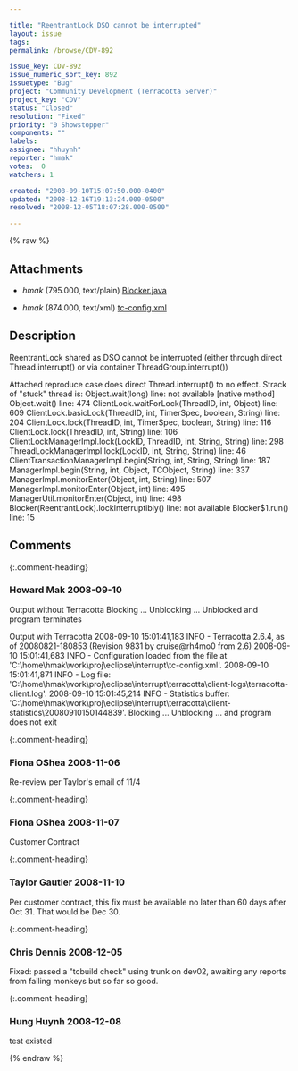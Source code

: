 ```yaml
---

title: "ReentrantLock DSO cannot be interrupted"
layout: issue
tags: 
permalink: /browse/CDV-892

issue_key: CDV-892
issue_numeric_sort_key: 892
issuetype: "Bug"
project: "Community Development (Terracotta Server)"
project_key: "CDV"
status: "Closed"
resolution: "Fixed"
priority: "0 Showstopper"
components: ""
labels: 
assignee: "hhuynh"
reporter: "hmak"
votes:  0
watchers: 1

created: "2008-09-10T15:07:50.000-0400"
updated: "2008-12-16T19:13:24.000-0500"
resolved: "2008-12-05T18:07:28.000-0500"

---
```




{% raw %}


## Attachments
  
* <em>hmak</em> (795.000, text/plain) [Blocker.java](/attachments/CDV/CDV-892/Blocker.java)
  
* <em>hmak</em> (874.000, text/xml) [tc-config.xml](/attachments/CDV/CDV-892/tc-config.xml)
  



## Description

<div markdown="1" class="description">

ReentrantLock shared as DSO cannot be interrupted (either through direct Thread.interrupt() or via container ThreadGroup.interrupt())

Attached reproduce case does direct Thread.interrupt() to no effect.  Strack of "stuck" thread is:
	Object.wait(long) line: not available [native method]
	Object.wait() line: 474
	ClientLock.waitForLock(ThreadID, int, Object) line: 609
	ClientLock.basicLock(ThreadID, int, TimerSpec, boolean, String) line: 204
	ClientLock.lock(ThreadID, int, TimerSpec, boolean, String) line: 116
	ClientLock.lock(ThreadID, int, String) line: 106
	ClientLockManagerImpl.lock(LockID, ThreadID, int, String, String) line: 298
	ThreadLockManagerImpl.lock(LockID, int, String, String) line: 46
	ClientTransactionManagerImpl.begin(String, int, String, String) line: 187
	ManagerImpl.begin(String, int, Object, TCObject, String) line: 337
	ManagerImpl.monitorEnter(Object, int, String) line: 507
	ManagerImpl.monitorEnter(Object, int) line: 495
	ManagerUtil.monitorEnter(Object, int) line: 498
	Blocker(ReentrantLock).lockInterruptibly() line: not available
	Blocker$1.run() line: 15

</div>

## Comments


{:.comment-heading}
### **Howard Mak** <span class="date">2008-09-10</span>

<div markdown="1" class="comment">

Output without Terracotta
	Blocking ...
	Unblocking ...
	Unblocked
and program terminates


Output with Terracotta
	2008-09-10 15:01:41,183 INFO - Terracotta 2.6.4, as of 20080821-180853 (Revision 9831 by cruise@rh4mo0 from 2.6)
	2008-09-10 15:01:41,683 INFO - Configuration loaded from the file at 'C:\home\hmak\work\proj\eclipse\interrupt\tc-config.xml'.
	2008-09-10 15:01:41,871 INFO - Log file: 'C:\home\hmak\work\proj\eclipse\interrupt\terracotta\client-logs\terracotta-client.log'.
	2008-09-10 15:01:45,214 INFO - Statistics buffer: 'C:\home\hmak\work\proj\eclipse\interrupt\terracotta\client-statistics\20080910150144839'.
	Blocking ...
	Unblocking ...
and program does not exit

</div>


{:.comment-heading}
### **Fiona OShea** <span class="date">2008-11-06</span>

<div markdown="1" class="comment">

Re-review per Taylor's email of 11/4

</div>


{:.comment-heading}
### **Fiona OShea** <span class="date">2008-11-07</span>

<div markdown="1" class="comment">

Customer Contract

</div>


{:.comment-heading}
### **Taylor Gautier** <span class="date">2008-11-10</span>

<div markdown="1" class="comment">

Per customer contract, this fix must be available no later than 60 days after Oct 31.  That would be Dec 30.



</div>


{:.comment-heading}
### **Chris Dennis** <span class="date">2008-12-05</span>

<div markdown="1" class="comment">

Fixed: passed a "tcbuild check" using trunk on dev02, awaiting any reports from failing monkeys but so far so good.

</div>


{:.comment-heading}
### **Hung Huynh** <span class="date">2008-12-08</span>

<div markdown="1" class="comment">

test existed

</div>



{% endraw %}
